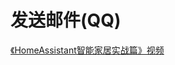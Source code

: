 # 发送邮件(QQ)


[《HomeAssistant智能家居实战篇》视频](https://study.163.com/course/courseLearn.htm?courseId=1006189053&share=2&shareId=400000000624093#/learn/video?lessonId=1280319508&courseId=1006189053)

